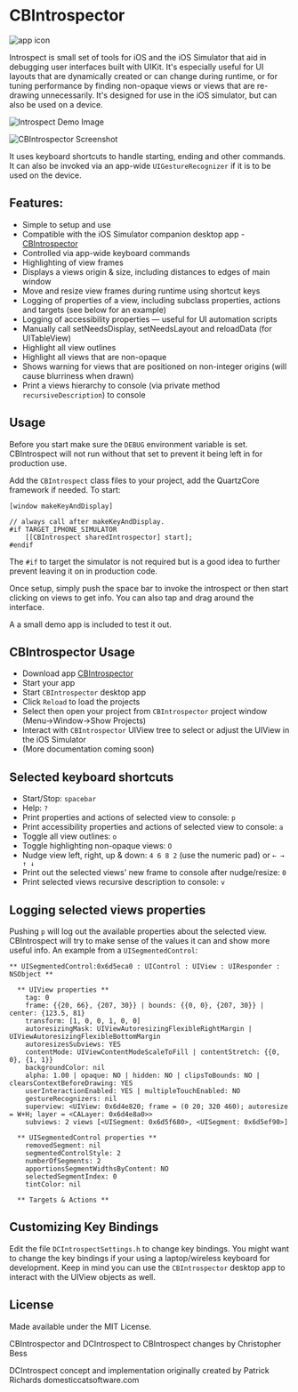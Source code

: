 CBIntrospector
============
![app icon](https://github.com/cbess/CBIntrospector/raw/master/CBIntrospector/CBIntrospector/appicon.png)

Introspect is small set of tools for iOS and the iOS Simulator that aid in debugging user interfaces built with UIKit.  It's especially useful for UI layouts that are dynamically created or can change during runtime, or for tuning performance by finding non-opaque views or views that are re-drawing unnecessarily.  It's designed for use in the iOS simulator, but can also be used on a device.

![Introspect Demo Image](http://domesticcat.com.au/projects/introspect/introspectdemo.png)

![CBIntrospector Screenshot](https://github.com/cbess/CBIntrospector/raw/master/CBIntrospector/cbintrospector-screenshot.jpg)

It uses keyboard shortcuts to handle starting, ending and other commands.  It can also be invoked via an app-wide `UIGestureRecognizer` if it is to be used on the device.

Features:
--------------
* Simple to setup and use
* Compatible with the iOS Simulator companion desktop app - [CBIntrospector](https://github.com/cbess/CBIntrospector/raw/master/CBIntrospector/cbintrospector-latest.dmg)
* Controlled via app-wide keyboard commands
* Highlighting of view frames
* Displays a views origin & size, including distances to edges of main window
* Move and resize view frames during runtime using shortcut keys
* Logging of properties of a view, including subclass properties, actions and targets (see below for an example)
* Logging of accessibility properties — useful for UI automation scripts
* Manually call setNeedsDisplay, setNeedsLayout and reloadData (for UITableView)
* Highlight all view outlines
* Highlight all views that are non-opaque
* Shows warning for views that are positioned on non-integer origins (will cause blurriness when drawn)
* Print a views hierarchy to console (via private method `recursiveDescription`) to console

Usage
-----

Before you start make sure the `DEBUG` environment variable is set. CBIntrospect will not run without that set to prevent it being left in for production use.

Add the `CBIntrospect` class files to your project, add the QuartzCore framework if needed.  To start:

    [window makeKeyAndDisplay]
    
    // always call after makeKeyAndDisplay.
    #if TARGET_IPHONE_SIMULATOR
        [[CBIntrospect sharedIntrospector] start];
    #endif

The `#if` to target the simulator is not required but is a good idea to further prevent leaving it on in production code.

Once setup, simply push the space bar to invoke the introspect or then start clicking on views to get info.  You can also tap and drag around the interface.

A a small demo app is included to test it out.

CBIntrospector Usage
--------------------

* Download app [CBIntrospector](https://github.com/cbess/CBIntrospector/raw/master/CBIntrospector/cbintrospector-latest.dmg)
* Start your app
* Start `CBIntrospector` desktop app
* Click `Reload` to load the projects
* Select then open your project from `CBIntrospector` project window (Menu->Window->Show Projects)
* Interact with `CBIntrospector` UIView tree to select or adjust the UIView in the iOS Simulator
* (More documentation coming soon)

Selected keyboard shortcuts
-----------------------------------------

* Start/Stop: `spacebar`
* Help: `?`
* Print properties and actions of selected view to console: `p`
* Print accessibility properties and actions of selected view to console: `a`
* Toggle all view outlines: `o`
* Toggle highlighting non-opaque views: `O`
* Nudge view left, right, up & down: `4 6 8 2` (use the numeric pad) or `← → ↑ ↓`
* Print out the selected views' new frame to console after nudge/resize: `0`
* Print selected views recursive description to console: `v`

Logging selected views properties
-------------------------------------------------

Pushing `p` will log out the available properties about the selected view. CBIntrospect will try to make sense of the values it can and show more useful info.  An example from a `UISegmentedControl`:

    ** UISegmentedControl:0x6d5eca0 : UIControl : UIView : UIResponder : NSObject ** 

      ** UIView properties **
        tag: 0
        frame: {{20, 66}, {207, 30}} | bounds: {{0, 0}, {207, 30}} | center: {123.5, 81}
        transform: [1, 0, 0, 1, 0, 0]
        autoresizingMask: UIViewAutoresizingFlexibleRightMargin | UIViewAutoresizingFlexibleBottomMargin
        autoresizesSubviews: YES
        contentMode: UIViewContentModeScaleToFill | contentStretch: {{0, 0}, {1, 1}}
        backgroundColor: nil
        alpha: 1.00 | opaque: NO | hidden: NO | clipsToBounds: NO | clearsContextBeforeDrawing: YES
        userInteractionEnabled: YES | multipleTouchEnabled: NO
        gestureRecognizers: nil
        superview: <UIView: 0x6d4e820; frame = (0 20; 320 460); autoresize = W+H; layer = <CALayer: 0x6d4e8a0>>
        subviews: 2 views [<UISegment: 0x6d5f680>, <UISegment: 0x6d5ef90>]

      ** UISegmentedControl properties **
        removedSegment: nil
        segmentedControlStyle: 2
        numberOfSegments: 2
        apportionsSegmentWidthsByContent: NO
        selectedSegmentIndex: 0
        tintColor: nil

      ** Targets & Actions **

Customizing Key Bindings
--------------------------------------

Edit the file `DCIntrospectSettings.h` to change key bindings.  You might want to change the key bindings if your using a laptop/wireless keyboard for development.
Keep in mind you can use the `CBIntrospector` desktop app to interact with the UIView objects as well.

License
-----------

Made available under the MIT License.

CBIntrospector and DCIntrospect to CBIntrospect changes by Christopher Bess

DCIntrospect concept and implementation originally created by Patrick Richards domesticcatsoftware.com
